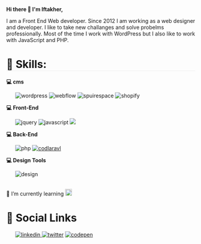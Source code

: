 <b>Hi there 👋 I'm Iftakher,</b>

I am a Front End Web developer. Since 2012 I am working as a web designer and developer. I like to take new challanges and solve probelms professionally. Most of the time I work with WordPress but I also like to work with JavaScript and PHP.

<h1 style="border-bottom:1px solid #ededed;width:100%;">🔭 Skills: </h1>

<b>💻 cms</b>
<ul>
    <span><img src="https://i.ibb.co/9wF9MXp/wordpress.png" alt="wordpress" /a></span>
    <span><img src="https://i.ibb.co/315PyZc/webflow.png" alt="webflow" /a></span>
    <span><img src="https://i.ibb.co/sq0gZRw/spuirespace.png" alt="spuirespace" /a></span>
    <span><img src="https://i.ibb.co/nmSzfbV/shopify.png" alt="shopify" /a></span>
</ul>


<b>💻 Front-End</b>
<ul>
        <span><img src="https://i.ibb.co/FsnqMqc/jquery.png" alt="jquery" /></span> 
        <span><img src="https://i.ibb.co/Lv4DJ8S/javascript.png" alt="javascript" /></span>
        <span><img src="https://i.ibb.co/hsRBDNT/hcbs.png" /></span>
</ul>


<b>💻 Back-End</b>
<ul>
    <span><img src="https://i.ibb.co/HCryLw6/php.png" alt="php" /></span>
    <span><a href="https://imgbb.com/"><img src="https://i.ibb.co/P6fKPjL/codlaravl.png" alt="codlaravl" border="0"></a></span>
</ul>

<b>💻 Design Tools</b>
<ul>
    <img src="https://i.ibb.co/6WDdQz2/design.png" alt="design" />
</ul>

<br>

<div>
    🌱 I’m currently learning <span><img style="width:18px;height:auto;" src="https://jivantutech.com/assets/tools/webd/w7.jpg"/ ></span>
</div>  


<h1>📱  Social Links</h1>
<ul>    
  <span><a target="_blank" href="https://www.linkedin.com/in/iftakhermasum303/"><img src="https://i.ibb.co/PhTzXFQ/linkedin.png" alt="linkedin" /a></span>    
  <span><a target="_blank" href="https://twitter.com/iftakher303"><img src="https://i.ibb.co/Sdmp26V/twitter.png" alt="twitter" border="0"></a></span>  
  <span><a target="_blank" href="https://codepen.io/mdiftakher"><img src="https://i.ibb.co/XVcWXsj/codepen.png" alt="codepen" border="0"></a></span> 
</ul>  

<!--
**iftakhermasum/iftakhermasum** is a ✨ _special_ ✨ repository because its `README.md` (this file) appears on your GitHub profile.

Here are some ideas to get you started:

- 🔭 I’m currently working on 
- 👯 I’m looking to collaborate on ...
- 🤔 I’m looking for help with ...
- 💬 Ask me about ...
- 📫 How to reach me: ...
- 😄 Pronouns: ...
- ⚡ Fun fact: ...
- 💬 Ask me about ---
-->
